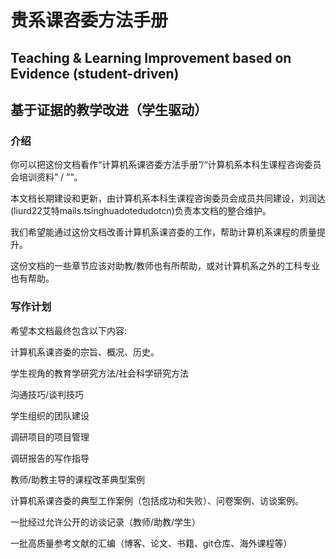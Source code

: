 # 贵系课咨委方法手册

## Teaching  & Learning Improvement based on Evidence (student-driven)

## 基于证据的教学改进（学生驱动）

### 介绍

你可以把这份文档看作“计算机系课咨委方法手册”/“计算机系本科生课程咨询委员会培训资料” / ”“。

本文档长期建设和更新，由计算机系本科生课程咨询委员会成员共同建设，刘润达(liurd22艾特mails.tsinghuadotedudotcn)负责本文档的整合维护。

我们希望能通过这份文档改善计算机系课咨委的工作，帮助计算机系课程的质量提升。

这份文档的一些章节应该对助教/教师也有所帮助，或对计算机系之外的工科专业也有帮助。

### 写作计划

希望本文档最终包含以下内容:

计算机系课咨委的宗旨、概况、历史。



学生视角的教育学研究方法/社会科学研究方法

沟通技巧/谈判技巧

学生组织的团队建设

调研项目的项目管理

调研报告的写作指导


教师/助教主导的课程改革典型案例

计算机系课咨委的典型工作案例（包括成功和失败）、问卷案例、访谈案例。

一批经过允许公开的访谈记录（教师/助教/学生） 

一批高质量参考文献的汇编（博客、论文、书籍、git仓库、海外课程等）